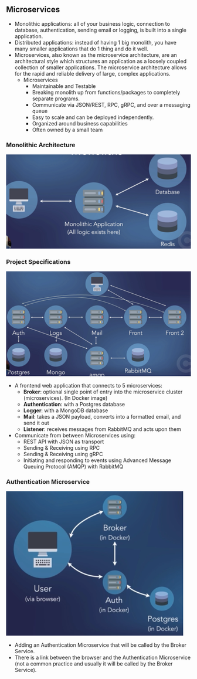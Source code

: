 ## Microservices

- Monolithic applications: all of your business logic, connection to database, authentication, sending email or logging, is built into a single application.
- Distributed applications: instead of having 1 big monolith, you have many smaller applications that do 1 thing and do it well.
- Microservices, also known as the microservice architecture, are an architectural style which structures an application as a loosely coupled collection of smaller applications. The microservice architecture allows for the rapid and reliable delivery of large, complex applications.
    - Microservices
        - Maintainable and Testable
        - Breaking monolith up from functions/packages to completely separate programs.
        - Communicate via JSON/REST, RPC, gRPC, and over a messaging queue
        - Easy to scale and can be deployed independently.
        - Organized around business capabilities
        - Often owned by a small team

### Monolithic Architecture

<img src="./diagrams/monolithic-project.png" />

### Project Specifications

<img src="./diagrams/microservice-project.png" />

- A frontend web application that connects to 5 microservices:
    - **Broker**: optional single point of entry into the microservice cluster (microservices). (In Docker image)
    - **Authentication**: with a Postgres database
    - **Logger**: with a MongoDB database
    - **Mail**: takes a JSON payload, converts into a formatted email, and send it out
    - **Listener**: receives messages from RabbitMQ and acts upon them
- Communicate from between Microservices using:
    - REST API with JSON as transport
    - Sending & Receiving using RPC
    - Sending & Receiving using gRPC
    - Initiating and responding to events using Advanced Message Queuing Protocol (AMQP) with RabbitMQ

### Authentication Microservice

<img src="./diagrams/authentication-microservice.png" />

- Adding an Authentication Microservice that will be called by the Broker Service.
- There is a link between the browser and the Authentication Microservice (not a common practice and usually it will be called by the Broker Service).